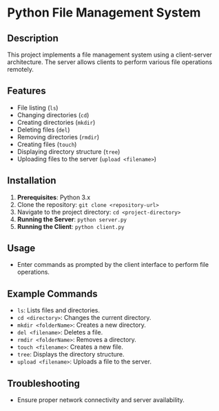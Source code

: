# Python File Management System

## Description

This project implements a file management system using a client-server architecture. The server allows clients to perform various file operations remotely.

## Features

- File listing (`ls`)
- Changing directories (`cd`)
- Creating directories (`mkdir`)
- Deleting files (`del`)
- Removing directories (`rmdir`)
- Creating files (`touch`)
- Displaying directory structure (`tree`)
- Uploading files to the server (`upload <filename>`)

## Installation

1. **Prerequisites**: Python 3.x
2. Clone the repository: `git clone <repository-url>`
3. Navigate to the project directory: `cd <project-directory>`
4. **Running the Server**: `python server.py`
5. **Running the Client**: `python client.py`

## Usage

- Enter commands as prompted by the client interface to perform file operations.

## Example Commands

- `ls`: Lists files and directories.
- `cd <directory>`: Changes the current directory.
- `mkdir <folderName>`: Creates a new directory.
- `del <filename>`: Deletes a file.
- `rmdir <folderName>`: Removes a directory.
- `touch <filename>`: Creates a new file.
- `tree`: Displays the directory structure.
- `upload <filename>`: Uploads a file to the server.

## Troubleshooting

- Ensure proper network connectivity and server availability.


